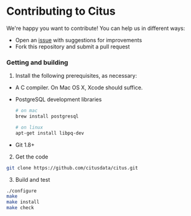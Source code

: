 # Contributing to Citus

We're happy you want to contribute! You can help us in different ways:

* Open an [issue](https://github.com/citusdata/citus/issues) with
  suggestions for improvements
* Fork this repository and submit a pull request

### Getting and building

1.  Install the following prerequisites, as necessary:
  - A C compiler. On Mac OS X, Xcode should suffice.
  - PostgreSQL development libraries

    ```bash
    # on mac
    brew install postgresql

    # on linux
    apt-get install libpq-dev
    ```

  - Git 1.8+

2.  Get the code

   ```bash
   git clone https://github.com/citusdata/citus.git
   ```

3.  Build and test

   ```bash
   ./configure
   make
   make install
   make check
   ```
